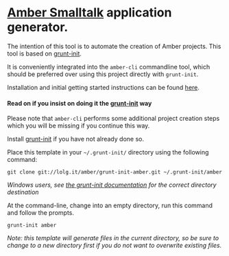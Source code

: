 # [Amber Smalltalk](http://amber-lang.net) application generator.

The intention of this tool is to automate the creation of Amber projects.
This tool is based on [grunt-init](http://gruntjs.com/project-scaffolding).

It is conveniently integrated into the `amber-cli` commandline tool, which should be preferred over using this project directly with `grunt-init`.

Installation and initial getting started instructions can be found [here](https://www.npmjs.com/package/amber#getting-amber).


#### Read on if you insist on doing it the [grunt-init](http://gruntjs.com/project-scaffolding) way

Please note that `amber-cli` performs some additional project creation steps which you will be missing if you continue this way.

Install [grunt-init](http://gruntjs.com/project-scaffolding) if you have not already done so.

Place this template in your `~/.grunt-init/` directory using the following command:

```
git clone git://lolg.it/amber/grunt-init-amber.git ~/.grunt-init/amber
```

_Windows users, see [the grunt-init documentation](http://gruntjs.com/project-scaffolding) for the correct directory destination_


At the command-line, change into an empty directory, run this command and follow the prompts.

```
grunt-init amber
```

_Note: this template will generate files in the current directory,
so be sure to change to a new directory first if you do not want to overwrite existing files._
